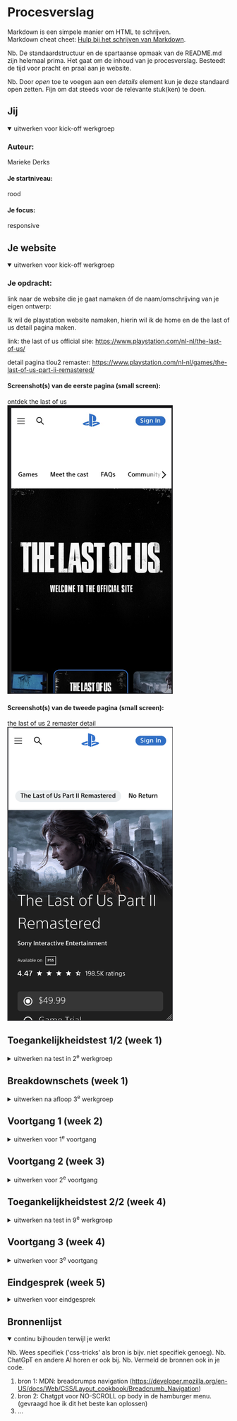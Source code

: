 # Procesverslag
Markdown is een simpele manier om HTML te schrijven.  
Markdown cheat cheet: [Hulp bij het schrijven van Markdown](https://github.com/adam-p/markdown-here/wiki/Markdown-Cheatsheet).

Nb. De standaardstructuur en de spartaanse opmaak van de README.md zijn helemaal prima. Het gaat om de inhoud van je procesverslag. Besteedt de tijd voor pracht en praal aan je website.

Nb. Door *open* toe te voegen aan een *details* element kun je deze standaard open zetten. Fijn om dat steeds voor de relevante stuk(ken) te doen.





## Jij

<details open>
  <summary>uitwerken voor kick-off werkgroep</summary>

  ### Auteur:
  Marieke Derks

  #### Je startniveau:
  rood 

  #### Je focus:
  responsive
 
</details>





## Je website

<details open>
  <summary>uitwerken voor kick-off werkgroep</summary>

  ### Je opdracht:
  link naar de website die je gaat namaken óf de naam/omschrijving van je eigen ontwerp:
  
  Ik wil de playstation website namaken, hierin wil ik de home en de the last of us detail pagina maken.

  link:
  the last of us official site: https://www.playstation.com/nl-nl/the-last-of-us/

  detail pagina tlou2 remaster: https://www.playstation.com/nl-nl/games/the-last-of-us-part-ii-remastered/

  #### Screenshot(s) van de eerste pagina (small screen): 
  ontdek the last of us
  <img src="readme-images/thelastofus_ontdek.jpg" width="375px" alt="pagina rondom de game the last of us">


  #### Screenshot(s) van de tweede pagina (small screen):
  the last of us 2 remaster detail
  <img src="readme-images/detail_thelastofus.png" width="375px" alt="detail pagina van the last of us 2 remaster">
 
</details>



## Toegankelijkheidstest 1/2 (week 1)

<details>
  <summary>uitwerken na test in 2<sup>e</sup> werkgroep</summary>

  ### Bevindingen
  Lijst met je bevindingen die in de test naar voren kwamen:

  Slechte motoriek: getest door vingers vast te binden
  -> Over het algemeen is de website nog steeds te gebruiken als de middelvinger en wijsvinger aan elkaar verbonden zijn.
  -> touchpad is hierin beschikbaar en op mobiel is het vooral scorllen en klikken en op deze wijze wordt je daarin niet veel beperkt.
  -> toetsenbord voor navigatie is ook beschikbaar.

  Spasmes/Parkinsons: 
  -> Muis/touchpad niet goed bruikbaar, dit gaat erg moeizaam. Dit komt vooral van de vele plotselinge bewegingen die je maakt wat er voor zorgt dat het gebruiken van ee muis heel lastig gaat. Een muis is te precies werk.
  -> Verschillende toetsen wel bruikbaar in het navigeren van de website. 
  -> Dit ligt er wel aan hoe heftig de spieren trekken want opgegeven moment was het voor mij vrij lastig om überhaupt te functioneren.
  Dit misschien omdat ik hierin ook geen levenservaring heb.

  Zicht: getest aan de hand van verschillende brilletjes die het zicht beperken
  -> door verschillende brilletjes was de website voor een groot deel nog toegankelijk, de belangrijkste elementen waren over het algemeen nog in beeld.
  ->Er is tekst met laag contrast of onvoldoende vergrotingsopties en kan moeilijk leesbaar zijn.
  -> Kleurenblindheid kan problemen veroorzaken als de kleur de enige manier is om informatie over te brengen.

  Concentratie
  -> De site bevat visueel drukke elementen zoals dynamische afbeeldingen en video's zoals veel carrousels die uit zich zelf bewegen en wisselen van plaatje. 
  -> Geen opties zoals vereenvoudige weergave of 'focusmodus'
  -> De navigatie is een beetje complex door dat je scrolt door een paar opties en de andere website navigatie in een hamburger ziiten (op mobiel).
  

</details>



## Breakdownschets (week 1)

<details>
  <summary>uitwerken na afloop 3<sup>e</sup> werkgroep</summary>

  ### de hele pagina: 
  <img src="readme-images/breakdown-schets1.jpg" width="375px" alt="breakdown van de hele pagina">

  ### de tweede pagina
  <img src="readme-images/breakdown-schets2.jpg" width="375px" alt="breakdown van de tweede pagina">

  ### dynamisch deel (bijv menu): 
  <img src="readme-images/dummy-plaatje.jpg" width="375px" alt="breakdown van een dynamisch deel">

  ### wellicht nog een dynamisch deel (bijv filter): 
  <img src="readme-images/dummy-plaatje.jpg" width="375px" alt="breakdown van nog een dynamisch deel">

</details>





## Voortgang 1 (week 2)

<details>
  <summary>uitwerken voor 1<sup>e</sup> voortgang</summary>

  ### Stand van zaken
  Over het algemeen ging het goed met html opzetten van de pagina's. Ik merkte wel in het gesprek dat
  ik soms slordigheids foutjes maakte zoals het vergeten van de header in de body plaatsen. Maar als je het mij vraagt komt dit vooral doordat ik weer even moest opstarten met code. 

  <img src="readme-images/html-nav.png" width="375px" alt="screenshot navigatie code">

  Ook heb ik een paar tips gekregen over hoe ik mijn navigatie kan aanpakken en heb ik dit gelijk toegpast. Namelijk meerdere ul's gebruiken in de navigatie. 


  ### Agenda voor meeting
  samen met je groepje opstellen

  | student 1      | student 2          | student 3    | student 4        |
  | ---            | ---                | ---          | ---              |
  | dit bespreken  | en dit             | en ik dit    | en dan ik dat    |
  | en dat ook nog | dit als er tijd is | nog een punt | dit wil ik zeker |
  | ...            | ...                | ...          | ...              |


  ### Verslag van meeting
  hier na afloop snel de uitkomsten van de meeting vastleggen

  - Header in body zetten
  - Gebruik maken van details (nieuwe html tag)
  - Paar kleine detail foutjes in html verbeteren
  - Twee UL's in Navigation maken
  - Kiezen welke micro-interaction je gaat focussen


</details>





## Voortgang 2 (week 3)

<details>
  <summary>uitwerken voor 2<sup>e</sup> voortgang</summary>

  ### Stand van zaken
  Dit gesprek liep prima en heel soepeltjes. Ik heb mijn vragen kunnen stellen en hieruit weer nieuwe inzichten gekregen waarmee ik door kan werken. Ik ben bijna klaar met alle CSS. De tweede pagina heeft nog een paar dingetejs nodig en dan kan ik beginnen aan responsive.


  ### Agenda voor meeting
  samen met je groepje opstellen

  | Marieke        | Berend             | Fatima       | Anko             |
  | ---            | ---                | ---          | ---              |
  | dit bespreken  | en dit             | en ik dit    | en dan ik dat    |
  | en dat ook nog | dit als er tijd is | nog een punt | dit wil ik zeker |
  | ...            | ...                | ...          | ...              |


  -> Efficient css
  -> Waar mag ik classes gebruiken en hoeveel? (sections of body?)
  -> Instagram feed in html
  -> In hoeverre moet ik alles uitwerken
  -> Font gaat niet naar github + sommige plaatjes

  ### Verslag van meeting
  hier na afloop snel de uitkomsten van de meeting vastleggen

  - nav tweede pagina is anders (heeft maar 2 li's)
  - ds-store kan weg 
  - nav button class weghalen
  - Section en articles altijd beginnen met heading en van plaats wisselen met order
  - width in html weg halen
  - goed beargumenteren waarom wel divs en classes
  - 1 carrousel uitwerken en hamburger menu (carrousel in t begin)
  - button hover niet vergeten
  - consistent em en px gebruik? 

</details>





## Toegankelijkheidstest 2/2 (week 4)

<details>
  <summary>uitwerken na test in 9<sup>e</sup> werkgroep</summary>

  ### Bevindingen
  Lijst met je bevindingen die in de test naar voren kwamen (geef ook aan wat er verbeterd is):



</details>





## Voortgang 3 (week 4)

<details>
  <summary>uitwerken voor 3<sup>e</sup> voortgang</summary>

  ### Stand van zaken
  Ik had voor mijn laatste voortgang gesprek veel vraagjes. Alle zijn goed beantwoord waardoor ik mijn website nu goed kan afronden. Ik merk wel dat ondanks ik een heel eind ben, dat er nog wel een paar dingen zijn die ik moet doen. Ik weet niet of ik alle nieuwe tips uiteindelijk kan toepassen vanwege tijdsgebrek maar ik ga hierin mijn best doen!

  hier dit ging goed & dit was lastig (neem ook screenshots op van delen van je website en code)


  ### Agenda voor meeting
  samen met je groepje opstellen

  | student 1      | student 2          | student 3    | student 4        |
  | ---            | ---                | ---          | ---              |
  | dit bespreken  | en dit             | en ik dit    | en dan ik dat    |
  | en dat ook nog | dit als er tijd is | nog een punt | dit wil ik zeker |
  | ...            | ...                | ...          | ...              |

Vragen:
  -> section en articles beginnen met heading & switchen met order??
  -> kan ik < br > gebruiken?
  -> hamburger en dialog genoeg aan micro-interactions?
  -> language reader niet correct?
  -> div gebruiken om de dialog om sluit knopje er boven te zetten? Is dit responsief lief?
  -> is mijn toegankelijkheids test uitgebreid genoeg (?)


  ### Verslag van meeting
  hier na afloop snel de uitkomsten van de meeting vastleggen

  -> Sections en articles hoeven niet te beginnen met header (DONE)
  -> Geen br gebruiken!! Verschillende p elementen toepassen en margin gebruiken! (DONE)
  -> hamburger menu en dialog zijn genoeg qua interacties! (DONE)
  -> transform Y gebruiken op sluit knop -> dialog (overflow: show)
  -> toegankelijkheids test even iets meer voorbeelden geven 
  -> gebruik active states voor buttons en section meet the cast! (hoeft nie verder uitgewerkt)
  -> zo min mogelijk media queries -> maak gebruik van grid auto fit 
  -> picture element gebruiken voor verschillende images op verschillende widths 
  -> tablet formaat verbeteren waar nodig is (min-widt: 756 px?)
  -> Screenshots toegankelijkheid toevoegen in proces verslag!

  andere to-do's:
  - hover states niet vergeten! (halfway)
  - Faq details opleuken (DONE)
  - footer responsive! (DONE)
  - dialogs toevoegen! (DONE)
  - 
  
  - nav fixen tweede pagina (DONE)
  - Darkmode!!!
  - responsive 2de pagina (DONE)



</details>





## Eindgesprek (week 5)

<details>
  <summary>uitwerken voor eindgesprek</summary>

  ### Je uitkomst - karakteristiek screenshots:
  <img src="readme-images/dummy-plaatje.jpg" width="375px" alt="uitomst opdracht 1">


  ### Dit ging goed/Heb ik geleerd: 
  Korte omschrijving met plaatjes

  <img src="readme-images/dummy-plaatje.jpg" width="375px" alt="top">


  ### Dit was lastig/Is niet gelukt:
  Korte omschrijving met plaatjes

  <img src="readme-images/dummy-plaatje.jpg" width="375px" alt="bummer">
</details>





## Bronnenlijst

<details open>
  <summary>continu bijhouden terwijl je werkt</summary>

  Nb. Wees specifiek ('css-tricks' als bron is bijv. niet specifiek genoeg). 
  Nb. ChatGpT en andere AI horen er ook bij.
  Nb. Vermeld de bronnen ook in je code.

  1. bron 1: MDN: breadcrumps navigation (https://developer.mozilla.org/en-US/docs/Web/CSS/Layout_cookbook/Breadcrumb_Navigation)
  2. bron 2: Chatgpt voor NO-SCROLL op body in de hamburger menu. (gevraagd hoe ik dit het beste kan oplossen)
  3. ...

</details>